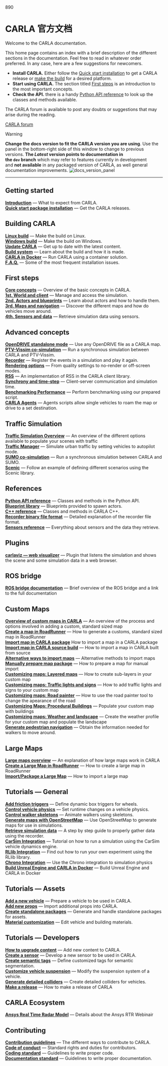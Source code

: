
890

CARLA 官方文档
==========

Welcome to the CARLA documentation.

This home page contains an index with a brief description of the different sections in the documentation. Feel free to read in whatever order preferred. In any case, here are a few suggestions for newcomers.

*   **Install CARLA.** Either follow the [Quick start installation](https://carla.readthedocs.io/en/latest/start_quickstart/) to get a CARLA release or [make the build](https://carla.readthedocs.io/en/latest/build_linux/) for a desired platform.
*   **Start using CARLA.** The section titled [First steps](https://carla.readthedocs.io/en/latest/core_concepts/) is an introduction to the most important concepts.
*   **Check the API.** there is a handy [Python API reference](https://carla.readthedocs.io/en/latest/python_api/) to look up the classes and methods available.

The CARLA forum is available to post any doubts or suggestions that may arise during the reading.

[CARLA forum](https://github.com/carla-simulator/carla/discussions/ "Go to the latest CARLA release")

Warning

**Change the docs version to fit the CARLA version you are using**. Use the panel in the bottom-right side of this window to change to previous versions. **The _Latest_ version points to documentation in the `dev` branch** which may refer to features currently in development and **not available** in any packaged version of CARLA, as well general documentation improvements. ![docs_version_panel](https://carla.readthedocs.io/en/latest/img/docs_version_panel.jpg)

* * *

Getting started
---------------

[**Introduction**](https://carla.readthedocs.io/en/latest/start_introduction/) — What to expect from CARLA.  
[**Quick start package installation**](https://carla.readthedocs.io/en/latest/start_quickstart/) — Get the CARLA releases.

Building CARLA
--------------

[**Linux build**](https://carla.readthedocs.io/en/latest/build_linux/) — Make the build on Linux.  
[**Windows build**](https://carla.readthedocs.io/en/latest/build_windows/) — Make the build on Windows.  
[**Update CARLA**](https://carla.readthedocs.io/en/latest/build_update/) — Get up to date with the latest content.  
[**Build system**](https://carla.readthedocs.io/en/latest/build_system/) — Learn about the build and how it is made.  
[**CARLA in Docker**](https://carla.readthedocs.io/en/latest/build_docker/) — Run CARLA using a container solution.  
[**F.A.Q.**](https://carla.readthedocs.io/en/latest/build_faq/) — Some of the most frequent installation issues.

First steps
-----------

[**Core concepts**](https://carla.readthedocs.io/en/latest/core_concepts/) — Overview of the basic concepts in CARLA.  
[**1st. World and client**](https://carla.readthedocs.io/en/latest/core_world/) — Manage and access the simulation.  
[**2nd. Actors and blueprints**](https://carla.readthedocs.io/en/latest/core_actors/) — Learn about actors and how to handle them.  
[**3rd. Maps and navigation**](https://carla.readthedocs.io/en/latest/core_map/) — Discover the different maps and how do vehicles move around.  
[**4th. Sensors and data**](https://carla.readthedocs.io/en/latest/core_sensors/) — Retrieve simulation data using sensors.

Advanced concepts
-----------------

[**OpenDRIVE standalone mode**](https://carla.readthedocs.io/en/latest/adv_opendrive/) — Use any OpenDRIVE file as a CARLA map.  
[**PTV-Vissim co-simulation**](https://carla.readthedocs.io/en/latest/adv_ptv/) — Run a synchronous simulation between CARLA and PTV-Vissim.  
[**Recorder**](https://carla.readthedocs.io/en/latest/adv_recorder/) — Register the events in a simulation and play it again.  
[**Rendering options**](https://carla.readthedocs.io/en/latest/adv_rendering_options/) — From quality settings to no-render or off-screen modes.  
[**RSS**](https://carla.readthedocs.io/en/latest/adv_rss/) — An implementation of RSS in the CARLA client library.  
[**Synchrony and time-step**](https://carla.readthedocs.io/en/latest/adv_synchrony_timestep/) — Client-server communication and simulation time.  
[**Benchmarking Performance**](https://carla.readthedocs.io/en/latest/adv_benchmarking/) — Perform benchmarking using our prepared script.  
[**CARLA Agents**](https://carla.readthedocs.io/en/latest/adv_agents/) — Agents scripts allow single vehicles to roam the map or drive to a set destination.

Traffic Simulation
------------------

[**Traffic Simulation Overview**](https://carla.readthedocs.io/en/latest/ts_traffic_simulation_overview/) — An overview of the different options available to populate your scenes with traffic  
[**Traffic Manager**](https://carla.readthedocs.io/en/latest/adv_traffic_manager/) — Simulate urban traffic by setting vehicles to autopilot mode.  
[**SUMO co-simulation**](https://carla.readthedocs.io/en/latest/adv_sumo/) — Run a synchronous simulation between CARLA and SUMO.  
[**Scenic**](https://carla.readthedocs.io/en/latest/tuto_G_scenic/) — Follow an example of defining different scenarios using the Scenic library.

References
----------

[**Python API reference**](https://carla.readthedocs.io/en/latest/python_api/) — Classes and methods in the Python API.  
[**Blueprint library**](https://carla.readthedocs.io/en/latest/bp_library/) — Blueprints provided to spawn actors.  
[**C++ reference**](https://carla.readthedocs.io/en/latest/ref_cpp/) — Classes and methods in CARLA C++.  
[**Recorder binary file format**](https://carla.readthedocs.io/en/latest/ref_recorder_binary_file_format/) — Detailed explanation of the recorder file format.  
[**Sensors reference**](https://carla.readthedocs.io/en/latest/ref_sensors/) — Everything about sensors and the data they retrieve.

Plugins
-------

[**carlaviz — web visualizer**](https://carla.readthedocs.io/en/latest/plugins_carlaviz/) — Plugin that listens the simulation and shows the scene and some simulation data in a web browser.

ROS bridge
----------

[**ROS bridge documentation**](https://carla.readthedocs.io/en/latest/ros_documentation/) — Brief overview of the ROS bridge and a link to the full documentation

Custom Maps
-----------

[**Overview of custom maps in CARLA**](https://carla.readthedocs.io/en/latest/tuto_M_custom_map_overview/) — An overview of the process and options involved in adding a custom, standard sized map  
[**Create a map in RoadRunner**](https://carla.readthedocs.io/en/latest/tuto_M_generate_map/) — How to generate a customs, standard sized map in RoadRunner  
[**Import map in CARLA package**](https://carla.readthedocs.io/en/latest/tuto_M_add_map_package/) How to import a map in a CARLA package  
[**Import map in CARLA source build**](https://carla.readthedocs.io/en/latest/tuto_M_add_map_source/) — How to import a map in CARLA built from source  
[**Alternative ways to import maps**](https://carla.readthedocs.io/en/latest/tuto_M_add_map_alternative/) — Alternative methods to import maps  
[**Manually prepare map package**](https://carla.readthedocs.io/en/latest/tuto_M_manual_map_package/) — How to prepare a map for manual import  
[**Customizing maps: Layered maps**](https://carla.readthedocs.io/en/latest/tuto_M_custom_layers/) — How to create sub-layers in your custom map  
[**Customizing maps: Traffic lights and signs**](https://carla.readthedocs.io/en/latest/tuto_M_custom_add_tl/) — How to add traffic lights and signs to your custom map  
[**Customizing maps: Road painter**](https://carla.readthedocs.io/en/latest/tuto_M_custom_road_painter/) — How to use the road painter tool to change the apearance of the road  
[**Customizing Maps: Procedural Buildings**](https://carla.readthedocs.io/en/latest/tuto_M_custom_buildings/) — Populate your custom map with buildings  
[**Customizing maps: Weather and landscape**](https://carla.readthedocs.io/en/latest/tuto_M_custom_weather_landscape/) — Create the weather profile for your custom map and populate the landscape  
[**Generate pedestrian navigation**](https://carla.readthedocs.io/en/latest/tuto_M_generate_pedestrian_navigation/) — Obtain the information needed for walkers to move around.

Large Maps
----------

[**Large maps overview**](https://carla.readthedocs.io/en/latest/large_map_overview/) — An explanation of how large maps work in CARLA  
[**Create a Large Map in RoadRunner**](https://carla.readthedocs.io/en/latest/large_map_roadrunner/) — How to create a large map in RoadRunner  
[**Import/Package a Large Map**](https://carla.readthedocs.io/en/latest/large_map_import/) — How to import a large map

Tutorials — General
-------------------

[**Add friction triggers**](https://carla.readthedocs.io/en/latest/tuto_G_add_friction_triggers/) — Define dynamic box triggers for wheels.  
[**Control vehicle physics**](https://carla.readthedocs.io/en/latest/tuto_G_control_vehicle_physics/) — Set runtime changes on a vehicle physics.  
[**Control walker skeletons**](https://carla.readthedocs.io/en/latest/tuto_G_control_walker_skeletons/) — Animate walkers using skeletons.  
[**Generate maps with OpenStreetMap**](https://carla.readthedocs.io/en/latest/tuto_G_openstreetmap/) — Use OpenStreetMap to generate maps for use in simulations.  
[**Retrieve simulation data**](https://carla.readthedocs.io/en/latest/tuto_G_retrieve_data/) — A step by step guide to properly gather data using the recorder.  
[**CarSim Integration**](https://carla.readthedocs.io/en/latest/tuto_G_carsim_integration/) — Tutorial on how to run a simulation using the CarSim vehicle dynamics engine.  
[**RLlib Integration**](https://carla.readthedocs.io/en/latest/tuto_G_rllib_integration/) — Find out how to run your own experiment using the RLlib library.  
[**Chrono Integration**](https://carla.readthedocs.io/en/latest/tuto_G_chrono/) — Use the Chrono integration to simulation physics  
[**Build Unreal Engine and CARLA in Docker**](https://carla.readthedocs.io/en/latest/build_docker_unreal/) — Build Unreal Engine and CARLA in Docker

Tutorials — Assets
------------------

[**Add a new vehicle**](https://carla.readthedocs.io/en/latest/tuto_A_add_vehicle/) — Prepare a vehicle to be used in CARLA.  
[**Add new props**](https://carla.readthedocs.io/en/latest/tuto_A_add_props/) — Import additional props into CARLA.  
[**Create standalone packages**](https://carla.readthedocs.io/en/latest/tuto_A_create_standalone/) — Generate and handle standalone packages for assets.  
[**Material customization**](https://carla.readthedocs.io/en/latest/tuto_A_material_customization/) — Edit vehicle and building materials.

Tutorials — Developers
----------------------

[**How to upgrade content**](https://carla.readthedocs.io/en/latest/tuto_D_contribute_assets/) — Add new content to CARLA.  
[**Create a sensor**](https://carla.readthedocs.io/en/latest/tuto_D_create_sensor/) — Develop a new sensor to be used in CARLA.  
[**Create semantic tags**](https://carla.readthedocs.io/en/latest/tuto_D_create_semantic_tags/) — Define customized tags for semantic segmentation.  
[**Customize vehicle suspension**](https://carla.readthedocs.io/en/latest/tuto_D_customize_vehicle_suspension/) — Modify the suspension system of a vehicle.  
[**Generate detailed colliders**](https://carla.readthedocs.io/en/latest/tuto_D_generate_colliders/) — Create detailed colliders for vehicles.  
[**Make a release**](https://carla.readthedocs.io/en/latest/tuto_D_make_release/) — How to make a release of CARLA

CARLA Ecosystem
---------------

[**Ansys Real Time Radar Model**](https://carla.readthedocs.io/en/latest/ecosys_ansys/) — Details about the Ansys RTR Webinair

Contributing
------------

[**Contribution guidelines**](https://carla.readthedocs.io/en/latest/cont_contribution_guidelines/) — The different ways to contribute to CARLA.  
[**Code of conduct**](https://carla.readthedocs.io/en/latest/cont_code_of_conduct/) — Standard rights and duties for contributors.  
[**Coding standard**](https://carla.readthedocs.io/en/latest/cont_coding_standard/) — Guidelines to write proper code.  
[**Documentation standard**](https://carla.readthedocs.io/en/latest/cont_doc_standard/) — Guidelines to write proper documentation.


